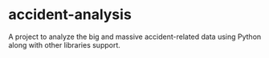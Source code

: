 # accident-analysis

A project to analyze the big and massive accident-related data using Python along with other libraries support.
